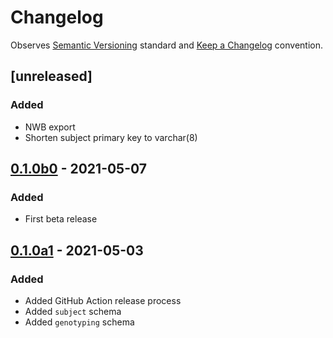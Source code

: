 # Changelog

Observes [Semantic Versioning](https://semver.org/spec/v2.0.0.html) standard and [Keep a Changelog](https://keepachangelog.com/en/1.0.0/) convention.

## [unreleased]
### Added
+ NWB export
+ Shorten subject primary key to varchar(8)

## [0.1.0b0] - 2021-05-07
### Added
+ First beta release

## [0.1.0a1] - 2021-05-03
### Added 
+ Added GitHub Action release process
+ Added `subject` schema
+ Added `genotyping` schema


[0.1.0b0]: https://github.com/datajoint/element-animal/compare/0.1.0a1...0.1.0b0
[0.1.0a1]: https://github.com/datajoint/element-animal/releases/tag/0.1.0a1
